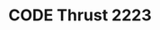 ---
title: CODE Thrust 2223
redirect_to: https://drive.google.com/file/d/1lwKNZ7LOqeT9C0_gqhHreMsJy7XM6auZ/view?usp=sharing
redirect_from: 
  - /CODEThrust2223
  - /codethrust2223
---
